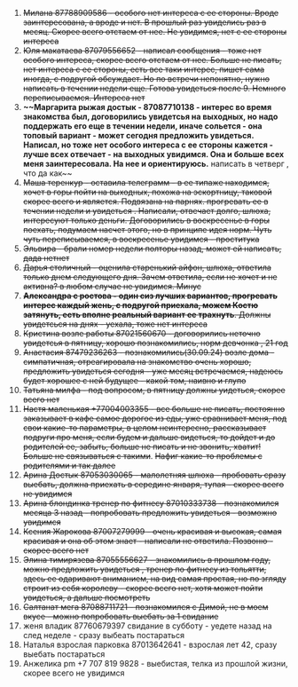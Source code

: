 
  1.   ~~Милана 87788909586 - особого нет интереса с ее стороны. Вроде заинтересована, а вроде и нет. В прошлый раз увиделись раз в месяц. Скорее всего отстаем от нее. Не увидимся, нет с ее стороны интереса~~ 
  2. ~~Юля макатаева 87079556652 - написал сообщения - тоже нет особого интереса, скорее всего отстаем от нее. Больше не писать, нет интереса с ее стороны, есть все таки интерес, пишет сама иногда, с подругой обсуждает. Но по встречи непонятно, нужно написать в течении недели еще. Готова увидеться после 9. Немного переписываемся. Интереса нет~~ 
  3. **~~Маргарита рыжая достык - 87087710138 - интерес во время знакомства был, договорились увидетсья на выходных, но надо поддержать его еще в течении недели, иначе сольется - она топовый вариант - может сегодня предложить увидеться. Написал, но тоже нет особого интереса с ее стороны кажется - лучше всех отвечает - на выходных увидимся. Она и больше всех меня заинтересовала. На нее и ориентируюсь.** написать в четверг , что да как~~
  5. ~~Маша теренкур - оставила телеграмм - в ее типаже находимся, хочет в горы пойти на выходных, похожа на эскортницу, таковой скорее всего и является. Подвязана на парнях. прогревать ее в течении недели и увидеться . Написали, отвечает долго, шлюха, интересуют только деньги. Договорились в воскресенье в горы поехать, подумаем насчет этого, но в принципе идея норм. Чуть чуть переписываемся, в воскресенье увидимся - проститука~~
  6. ~~Эльвира - брали номер недели полторы назад, может ей написать, дада нетнет~~
  7. ~~Дарья столичный - оценила старенький айфон, шлюха, ответила только днем следующего дня. Зачем ответила, если не хочет и не активна? в любом случае не увидимся. Минус~~
  8. ~~**Александра с ростова - один сиз лучших вариантов, прогревать интерес каждый жень, с подругой приехала, можем Костю затянуть, есть вполне реальный вариант ее трахнуть**. Должны увидетсься на днях - уехала, тоже нет интереса~~
  9. ~~Кристина возле работы 87021560670 - договорились неточно увидетсья в пятницу, хорошо познакомились, норм девчонка , 21 год~~
10. ~~Анастасия 87479236263 - познакомились(30.09.24) возле дома - симпатичная, отреагировала на знакомство очень хорошо, предложить увидеться сегодня - уже месяц встречаемся, надеюсь будет хорошее с ней будущее - какой том, наивно и глупо~~
11. ~~Татьяна милфа - под вопросом, в пятницу должны уидеться, скорее всего нет~~
12. ~~Настя маленькая +77004003355 - все больше не писать, постоянно заказывает в кафе самое дорогое из еды, уже сравнивает меня, под свои какие-то параметры, в целом неинтересно, рассказывает подруги про меня, если будем и дальше видеться, то дойдет и до родителей ее, забыть, больше не писать и не звонить, хватит! Больше не связываться с такими~~. ~~Нафиг какие-то проблемы с родителями и так далее~~
13. ~~Арина Достык 87053030065 - малолетняя шлюха - пробовать сразу выебать, должна приехать в середине января, тупая - скорее всего не увидимся~~
14. ~~Арина блондинка тренер по фитнесу 87010333738 - познакомился месяца 3 назад - попробовать предложить увидеться - возможно увидимся~~
15. ~~Ксения Жарокова 87007279999 - очень красивая и высокая, самая красивая и она об этом знает - написали не ответила. Позвоню - скорее всего нет~~
16. ~~Элина тимирязева 87055556627 - знакомились в прошлом году, можно предложить увидеться , тренер по фитнесу из тольятти, здесь ее одаривают вниманием, на вид самая простая, но по згляду строит из себя королеву - скорее всего нет, хотя может пойти увидеться, а дальше посмотреть~~
17. ~~Салтанат мега 87088711721 - познакомился с Димой, не в моем вкусе - можно попробовать выебать за 1 свидание~~
18. женя владик 87760679397 свидание в субботу - уедете назад на след неделе - сразу выбеать постараться
19. Наталья взрослая парковка 87013642641 - взрослая лет 42, сразу выебать постараться
20. Анжелика pm +7 707 819 9828 - выебистая, телка из прошлой жизни, скорее всего не увидимся



